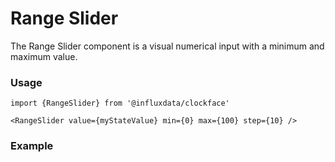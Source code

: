 # Range Slider

The Range Slider component is a visual numerical input with a minimum and maximum value.

### Usage

```tsx
import {RangeSlider} from '@influxdata/clockface'
```

```tsx
<RangeSlider value={myStateValue} min={0} max={100} step={10} />
```

### Example

<!-- STORY -->

<!-- STORY HIDE START -->

<!-- STORY HIDE END -->

<!-- PROPS -->
